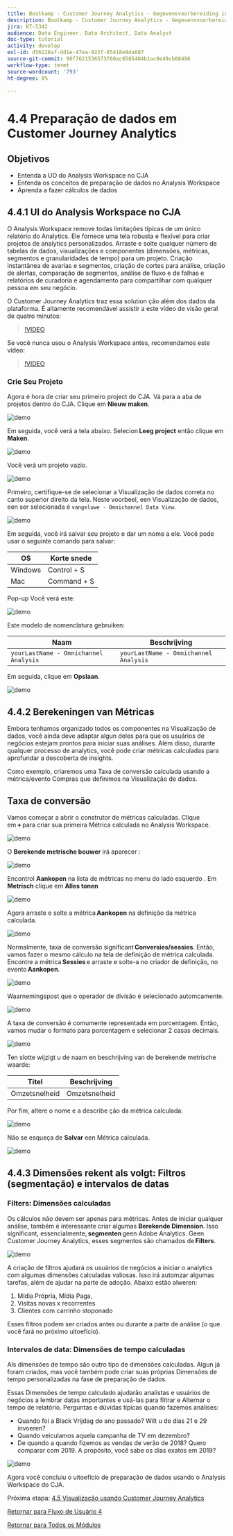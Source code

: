 ```yaml
---
title: Bootkamp - Customer Journey Analytics - Gegevensvoorbereiding in Analysis Workspace - Brazilië
description: Bootkamp - Customer Journey Analytics - Gegevensvoorbereiding in Analysis Workspace - Brazilië
jira: KT-5342
audience: Data Engineer, Data Architect, Data Analyst
doc-type: tutorial
activity: develop
exl-id: d56128af-dd1e-47ea-922f-85418e9da687
source-git-commit: 90f7621536573f60ac6585404b1ac0e49cb08496
workflow-type: tm+mt
source-wordcount: '793'
ht-degree: 0%

---
```


# 4.4 Preparação de dados em Customer Journey Analytics

## Objetivos

- Entenda a UO do Analysis Workspace no CJA
- Entenda os conceitos de preparação de dados no Analysis Workspace
- Aprenda a fazer cálculos de dados

## 4.4.1 UI do Analysis Workspace no CJA

O Analysis Workspace remove todas limitações típicas de um único relatório do Analytics. Ele fornece uma tela robusta e flexível para criar projetos de analytics personalizados. Arraste e solte qualquer número de tabelas de dados, visualizações e componentes (dimensões, métricas, segmentos e granularidades de tempo) para um projeto. Criação instantânea de avarias e segmentos, criação de cortes para análise, criação de alertas, comparação de segmentos, análise de fluxo e de falhas e relatórios de curadoria e agendamento para compartilhar com qualquer pessoa em seu negócio.

O Customer Journey Analytics traz essa solution ção além dos dados da plataforma. É altamente recomendável assistir a este vídeo de visão geral de quatro minutos:

>[!VIDEO](https://video.tv.adobe.com/v/35109?quality=12&learn=on)

Se você nunca usou o Analysis Workspace antes, recomendamos este vídeo:

>[!VIDEO](https://video.tv.adobe.com/v/26266?quality=12&learn=on)

### Crie Seu Projeto

Agora é hora de criar seu primeiro project do CJA. Vá para a aba de projetos dentro do CJA. Clique em **Nieuw maken**.

![demo](./images/prmenu.png)

Em seguida, você verá a tela abaixo. Selecion **Leeg project** então clique em **Maken**.

![demo](./images/prmenu1.png)

Você verá um projeto vazio.

![demo](./images/premptyprojects.png)

Primeiro, certifique-se de selecionar a Visualização de dados correta no canto superior direito da tela. Neste voorbeel, een Visualização de dados, een ser selecionada é `vangeluwe - Omnichannel Data View`.

![demo](./images/prdv.png)

Em seguida, você irá salvar seu projeto e dar um nome a ele. Você pode usar o seguinte comando para salvar:

| OS | Korte snede |
| ----------------- |-------------| 
| Windows | Control + S |
| Mac | Command + S |

Pop-up Você verá este:

![demo](./images/prsave.png)

Este modelo de nomenclatura gebruiken:

| Naam | Beschrijving |
| ----------------- |-------------| 
| `yourLastName - Omnichannel Analysis` | `yourLastName - Omnichannel Analysis` |

Em seguida, clique em **Opslaan**.

![demo](./images/prsave2.png)

## 4.4.2 Berekeningen van Métricas

Embora tenhamos organizado todos os componentes na Visualização de dados, você ainda deve adaptar algun deles para que os usuários de negócios estejam prontos para iniciar suas análises. Além disso, durante qualquer processo de analytics, você pode criar métricas calculadas para aprofundar a descoberta de insights.

Como exemplo, criaremos uma Taxa de conversão calculada usando a métrica/evento Compras que definimos na Visualização de dados.

## Taxa de conversão

Vamos começar a abrir o construtor de métricas calculadas. Clique em **+** para criar sua primeira Métrica calculada no Analysis Workspace.

![demo](./images/pradd.png)

O **Berekende metrische bouwer** irá aparecer :

![demo](./images/prbuilder.png)

Encontrol **Aankopen** na lista de métricas no menu do lado esquerdo . Em **Metrisch** clique em **Alles tonen**

![demo](./images/calcbuildercr1.png)

Agora arraste e solte a métrica **Aankopen** na definição da métrica calculada.

![demo](./images/calcbuildercr2.png)

Normalmente, taxa de conversão significant **Conversies/sessies**. Então, vamos fazer o mesmo cálculo na tela de definição de métrica calculada. Encontre a métrica **Sessies** e arraste e solte-a no criador de definição, no evento **Aankopen**.

![demo](./images/calcbuildercr3.png)

Waarnemingspost que o operador de divisão é selecionado automcamente.

![demo](./images/calcbuildercr4.png)

A taxa de conversão é comumente representada em porcentagem. Então, vamos mudar o formato para porcentagem e selecionar 2 casas decimais.

![demo](./images/calcbuildercr5.png)

Ten slotte wijzigt u de naam en beschrijving van de berekende metrische waarde:

| Titel | Beschrijving |
| ----------------- |-------------| 
| Omzetsnelheid | Omzetsnelheid |

Por fim, altere o nome e a describe ção da métrica calculada:

![demo](./images/calcbuildercr6.png)

Não se esqueça de **Salvar** een Métrica calculada.

![demo](./images/pr9.png)

## 4.4.3 Dimensões rekent als volgt: Filtros (segmentação) e intervalos de datas

### Filters: Dimensões calculadas

Os cálculos não devem ser apenas para métricas. Antes de iniciar qualquer análise, também é interessante criar algumas **Berekende Dimension**. Isso significant, essencialmente, **segmenten** geen Adobe Analytics. Geen Customer Journey Analytics, esses segmentos são chamados de **Filters**.

![demo](./images/prfilters.png)

A criação de filtros ajudará os usuários de negócios a iniciar o analytics com algumas dimensões calculadas valiosas. Isso irá automzar algumas tarefas, além de ajudar na parte de adoção. Abaixo estão alweren:

1. Mídia Própria, Mídia Paga,
2. Visitas novas x recorrentes
3. Clientes com carrinho stoponado

Esses filtros podem ser criados antes ou durante a parte de análise (o que você fará no próximo uitoefício).

### Intervalos de data: Dimensões de tempo calculadas

Als dimensões de tempo são outro tipo de dimensões calculadas. Algun já foram criados, mas você também pode criar suas próprias Dimensões de tempo personalizadas na fase de preparação de dados.

Essas Dimensões de tempo calculado ajudarão analistas e usuários de negócios a lembrar datas importantes e usá-las para filtrar e Alternar o tempo de relatório. Perguntas e dúvidas típicas quando fazemos análises:

- Quando foi a Black Vrijdag do ano passado? Wilt u de dias 21 e 29 invoeren?
- Quando veiculamos aquela campanha de TV em dezembro?
- De quando a quando fizemos as vendas de verão de 2018? Quero comparar com 2019. A propósito, você sabe os dias exatos em 2019?

![demo](./images/timedimensions.png)

Agora você concluiu o uitoefício de preparação de dados usando o Analysis Workspace do CJA.

Próxima etapa: [4.5 Visualização usando Customer Journey Analytics](./ex5.md)

[Retornar para Fluxo de Usuário 4](./uc4.md)

[Retornar para Todos os Módulos](./../../overview.md)
